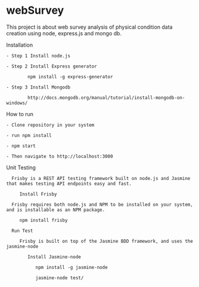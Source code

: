 # webSurvey
   This project is about web survey analysis of physical condition data creation using node, express.js and mongo db.
  
  Installation
  
    - Step 1 Install node.js
    
    - Step 2 Install Express generator
      
            npm install -g express-generator
         
    - Step 3 Install Mongodb
     
            http://docs.mongodb.org/manual/tutorial/install-mongodb-on-windows/
        
  How to run      
    
    - Clone repository in your system
    
    - run npm install
    
    - npm start
  
    - Then navigate to http://localhost:3000
    
  
  Unit Testing
  
      Frisby is a REST API testing framework built on node.js and Jasmine that makes testing API endpoints easy and fast.
   
         Install Frisby
   
      Frisby requires both node.js and NPM to be installed on your system, and is installable as an NPM package. 
      
         npm install frisby
    
      Run Test
    
         Frisby is built on top of the Jasmine BDD framework, and uses the jasmine-node
      
            Install Jasmine-node
      
               npm install -g jasmine-node
      
               jasmine-node test/
      
 
     

  
    



